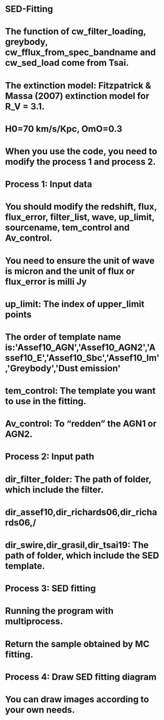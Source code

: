 # SED-Fitting
# The function of cw_filter_loading, greybody, cw_fflux_from_spec_bandname and cw_sed_load come from Tsai.
# The extinction model: Fitzpatrick & Massa (2007) extinction model for R_V = 3.1.
# H0=70 km/s/Kpc, OmO=0.3
# When you use the code, you need to modify the process 1 and process 2.
# Process 1: Input data
#           You should modify the redshift, flux, flux_error, filter_list, wave, up_limit, sourcename, tem_control and Av_control.
#           You need to ensure the unit of wave is micron and the unit of flux or flux_error is milli Jy
#           up_limit: The index of upper_limit points
#           The order of template name is:'Assef10_AGN','Assef10_AGN2','Assef10_E','Assef10_Sbc','Assef10_Im','Greybody','Dust emission'
#           tem_control: The template you want to use in the fitting.
#           Av_control: To “redden” the AGN1 or AGN2.
# Process 2: Input path
#           dir_filter_folder: The path of folder, which include the filter.
#           dir_assef10,dir_richards06,dir_richards06,/
#           dir_swire,dir_grasil,dir_tsai19: The path of folder, which include the SED template.
# Process 3: SED fitting
#           Running the program with multiprocess.
#           Return the sample obtained by MC fitting.
# Process 4: Draw SED fitting diagram
#           You can draw images according to your own needs.
